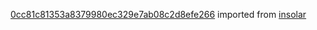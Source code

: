 [0cc81c81353a8379980ec329e7ab08c2d8efe266](https://github.com/insolar/insolar/commit/0cc81c81353a8379980ec329e7ab08c2d8efe266) imported from [insolar](https://github.com/insolar/insolar)
